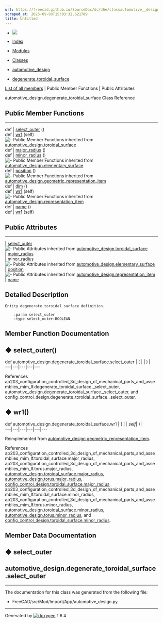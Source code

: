 ```yaml
---
url: https://freecad.github.io/SourceDoc/dc/d6e/classautomotive__design_1_1degenerate__toroidal__surface.html
scraped_at: 2025-09-08T15:03:32.621789
title: Untitled
---
```


  * [ ![](https://www.freecad.org/svg/logo-freecad.svg) ](https://freecadweb.org "FreeCAD")
  * [Index](../../index.html "Index")
  * [Modules](../../modules.html "Modules list")
  * [Classes](../../annotated.html "Annotated list")

  * [automotive_design](../../d4/ddf/namespaceautomotive__design.html)
  * [degenerate_toroidal_surface](../../dc/d6e/classautomotive__design_1_1degenerate__toroidal__surface.html)

[List of all members](../../d9/dbb/classautomotive__design_1_1degenerate__toroidal__surface-members.html) | Public Member Functions | Public Attributes

automotive_design.degenerate_toroidal_surface Class Reference

##  Public Member Functions  
  
---  
def | [select_outer](../../dc/d6e/classautomotive__design_1_1degenerate__toroidal__surface.html#a689c22b22565d892055acf9b18791381) ()  
def | [wr1](../../dc/d6e/classautomotive__design_1_1degenerate__toroidal__surface.html#ada91d37d93ce419c3d1e1cd1c372cef7) (self)  
![-](../../closed.png) Public Member Functions inherited from
[automotive_design.toroidal_surface](../../dd/daf/classautomotive__design_1_1toroidal__surface.html)  
def | [major_radius](../../dd/daf/classautomotive__design_1_1toroidal__surface.html#a303bf5a44cf9d1c800324ee4b38065df) ()  
def | [minor_radius](../../dd/daf/classautomotive__design_1_1toroidal__surface.html#a609b055d5908d1ed8f2fb9ecf8f70935) ()  
![-](../../closed.png) Public Member Functions inherited from
[automotive_design.elementary_surface](../../d9/d29/classautomotive__design_1_1elementary__surface.html)  
def | [position](../../d9/d29/classautomotive__design_1_1elementary__surface.html#a9423f2741b736eb18ce2de676b1d9f56) ()  
![-](../../closed.png) Public Member Functions inherited from
[automotive_design.geometric_representation_item](../../de/d5e/classautomotive__design_1_1geometric__representation__item.html)  
def | [dim](../../de/d5e/classautomotive__design_1_1geometric__representation__item.html#aef245618450610e88788dcaea46ad742) ()  
def | [wr1](../../de/d5e/classautomotive__design_1_1geometric__representation__item.html#a9677d2be5fc5c7c8ccb6819380198bbc) (self)  
![-](../../closed.png) Public Member Functions inherited from
[automotive_design.representation_item](../../d3/d20/classautomotive__design_1_1representation__item.html)  
def | [name](../../d3/d20/classautomotive__design_1_1representation__item.html#a33b5812d92aa0d107b4fd4274c17b9d9) ()  
def | [wr1](../../d3/d20/classautomotive__design_1_1representation__item.html#af350c19fc5e5763d4991494a99d979ed) (self)  
  
##  Public Attributes  
  
---  
|
[select_outer](../../dc/d6e/classautomotive__design_1_1degenerate__toroidal__surface.html#ac2774ba28703f4b0e380f412f65233d1)  
![-](../../closed.png) Public Attributes inherited from
[automotive_design.toroidal_surface](../../dd/daf/classautomotive__design_1_1toroidal__surface.html)  
|
[major_radius](../../dd/daf/classautomotive__design_1_1toroidal__surface.html#a49c468b596d4042fc69d35d3da9a26e0)  
|
[minor_radius](../../dd/daf/classautomotive__design_1_1toroidal__surface.html#a867d306837362228ad9f822d18fb448d)  
![-](../../closed.png) Public Attributes inherited from
[automotive_design.elementary_surface](../../d9/d29/classautomotive__design_1_1elementary__surface.html)  
|
[position](../../d9/d29/classautomotive__design_1_1elementary__surface.html#a4068702c5244832f2abdbcc15226412e)  
![-](../../closed.png) Public Attributes inherited from
[automotive_design.representation_item](../../d3/d20/classautomotive__design_1_1representation__item.html)  
|
[name](../../d3/d20/classautomotive__design_1_1representation__item.html#a3d48fe912053adaf5f187b606fa81c87)  
  
## Detailed Description

    
    
    Entity degenerate_toroidal_surface definition.
    
        :param select_outer
        :type select_outer:BOOLEAN

## Member Function Documentation

## ◆ select_outer()

def automotive_design.degenerate_toroidal_surface.select_outer  | ( | | ) |   
---|---|---|---|---  
  
References
ap203_configuration_controlled_3d_design_of_mechanical_parts_and_assemblies_mim_lf.degenerate_toroidal_surface._select_outer,
automotive_design.degenerate_toroidal_surface._select_outer, and
config_control_design.degenerate_toroidal_surface._select_outer.

## ◆ wr1()

def automotive_design.degenerate_toroidal_surface.wr1  | ( |  | _self_| ) |   
---|---|---|---|---|---  
  
Reimplemented from
[automotive_design.geometric_representation_item](../../de/d5e/classautomotive__design_1_1geometric__representation__item.html#a9677d2be5fc5c7c8ccb6819380198bbc).

References
ap203_configuration_controlled_3d_design_of_mechanical_parts_and_assemblies_mim_lf.toroidal_surface.major_radius,
ap203_configuration_controlled_3d_design_of_mechanical_parts_and_assemblies_mim_lf.torus.major_radius,
[automotive_design.toroidal_surface.major_radius](../../dd/daf/classautomotive__design_1_1toroidal__surface.html#a49c468b596d4042fc69d35d3da9a26e0),
[automotive_design.torus.major_radius](../../d1/dba/classautomotive__design_1_1torus.html#a5907f2a419aea80d1863ee1fa5d26ed8),
[config_control_design.toroidal_surface.major_radius](../../d3/d7e/classconfig__control__design_1_1toroidal__surface.html#a78b546623eb8a989a8ae636b6c09a9e9),
ap203_configuration_controlled_3d_design_of_mechanical_parts_and_assemblies_mim_lf.toroidal_surface.minor_radius,
ap203_configuration_controlled_3d_design_of_mechanical_parts_and_assemblies_mim_lf.torus.minor_radius,
[automotive_design.toroidal_surface.minor_radius](../../dd/daf/classautomotive__design_1_1toroidal__surface.html#a867d306837362228ad9f822d18fb448d),
[automotive_design.torus.minor_radius](../../d1/dba/classautomotive__design_1_1torus.html#a967d95189338f94dc03c429f307013fd),
and
[config_control_design.toroidal_surface.minor_radius](../../d3/d7e/classconfig__control__design_1_1toroidal__surface.html#aaab59ff146369decf339d46680d2e8ab).

## Member Data Documentation

## ◆ select_outer

automotive_design.degenerate_toroidal_surface.select_outer  
---  
  
* * *

The documentation for this class was generated from the following file:

  * FreeCAD/src/Mod/Import/App/automotive_design.py

* * *

Generated by
[![doxygen](../../doxygen.svg)](https://www.doxygen.org/index.html) 1.9.4

